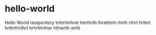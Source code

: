 # hello-world
Hello World resiporitory
trhtrhtrhret herthrth threthtrh rhrth rthrt hrthrt hrthrthrthrt hrhrthrther hthwrth wrth
